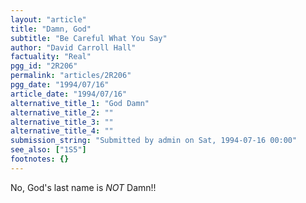 ```yaml
---
layout: "article"
title: "Damn, God"
subtitle: "Be Careful What You Say"
author: "David Carroll Hall"
factuality: "Real"
pgg_id: "2R206"
permalink: "articles/2R206"
pgg_date: "1994/07/16"
article_date: "1994/07/16"
alternative_title_1: "God Damn"
alternative_title_2: ""
alternative_title_3: ""
alternative_title_4: ""
submission_string: "Submitted by admin on Sat, 1994-07-16 00:00"
see_also: ["1S5"]
footnotes: {}
---
```

<div>
<p>No, God's last name is <em>NOT</em> Damn!!</p>
</div>
